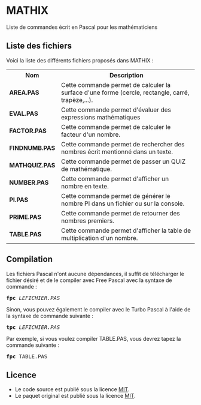 # MATHIX
Liste de commandes écrit en Pascal pour les mathématiciens

<h2>Liste des fichiers</h2>

Voici la liste des différents fichiers proposés dans MATHIX :

<table>
	<tr>
		<th>Nom</th>
		<th>Description</th>	
	</tr>
	<tr>
		<td><b>AREA.PAS</b></td>
		<td>Cette commande permet de calculer la surface d'une forme (cercle, rectangle, carré, trapèze,...).</td>
	</tr>
	<tr>
			<td><b>EVAL.PAS</b></td>
			<td>Cette commande permet d'évaluer des expressions mathématiques</td>
		</tr>
	<tr>
		<td><b>FACTOR.PAS</b></td>
		<td>Cette commande permet de calculer le facteur d'un nombre.</td>
	</tr>
	<tr>
		<td><b>FINDNUMB.PAS</b></td>
		<td>Cette commande permet de rechercher des nombres écrit mentionné dans un texte.</td>
	</tr>
	 <tr>
               <td><b>MATHQUIZ.PAS</b></td>
               <td>Cette commande permet de passer un QUIZ de mathématique.</td>
      </tr>  	
       <tr>
		<td><b>NUMBER.PAS</b></td>
		<td>Cette commande permet d'afficher un nombre en texte.</td>
	</tr>
        <tr>
		<td><b>PI.PAS</b></td>
		<td>Cette commande permet de générer le nombre PI dans un fichier ou sur la console.</td>
	</tr>	
	<tr>
		<td><b>PRIME.PAS</b></td> 
		<td>Cette commande permet de retourner des nombres premiers.</td>
	</tr>
	<tr>
		<td><b>TABLE.PAS</b></td>
		<td>Cette commande permet d'afficher la table de multiplication d'un nombre.</td>
	</tr>
</table>

<h2>Compilation</h2>
	
Les fichiers Pascal n'ont aucune dépendances, il suffit de télécharger le fichier désiré et de le compiler avec Free Pascal avec la syntaxe de commande  :

<pre><b>fpc</b> <i>LEFICHIER.PAS</i></pre>
	
Sinon, vous pouvez également le compiler avec le Turbo Pascal à l'aide de la syntaxe de commande suivante :	

<pre><b>tpc</b> <i>LEFICHIER.PAS</i></pre>
	
Par exemple, si vous voulez compiler TABLE.PAS, vous devrez tapez la commande suivante :

<pre><b>fpc</b> TABLE.PAS</pre>

<h2>Licence</h2>
<ul>
 <li>Le code source est publié sous la licence <a href="https://github.com/gladir/MATHIX/blob/main/LICENSE">MIT</a>.</li>
 <li>Le paquet original est publié sous la licence <a href="https://github.com/gladir/MATHIX/blob/main/LICENSE">MIT</a>.</li>
</ul>
